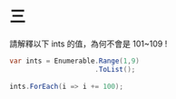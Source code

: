 # 三

請解釋以下 ints 的值，為何不會是 101~109 !


```csharp
var ints = Enumerable.Range(1,9)
                     .ToList();
                     
ints.ForEach(i => i += 100);
```